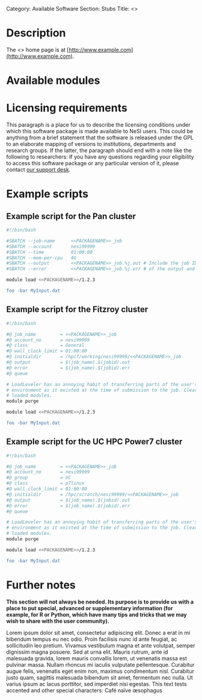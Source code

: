Category: Available Software
Section: Stubs
Title: <<PACKAGENAME>>
<!-- The above lines, specifying the category, section and title, must be
present and always comprising the first three lines of the article. -->

# Description
<!--This is a placeholder for a description. Do not edit.-->

The <<PACKAGENAME>> home page is at [http://www.example.com](http://www.example.com).

# Available modules
<!--This is a placeholder for an automatically generated table. Do not edit.-->

# Licensing requirements

This paragraph is a place for us to describe the licensing conditions under
which this software package is made available to NeSI users. This could be
anything from a brief statement that the software is released under the GPL to
an elaborate mapping of versions to institutions, departments and research
groups. If the latter, the paragraph should end with a note like the following
to researchers: If you have any questions regarding your eligibility to access
this software package or any particular version of it, please contact [our
support desk](mailto:support@nesi.org.nz).

# Example scripts

## Example script for the Pan cluster

```bash
#!/bin/bash

#SBATCH --job-name      <<PACKAGENAME>>_job
#SBATCH --account       nesi99999
#SBATCH --time          01:00:00
#SBATCH --mem-per-cpu   4G
#SBATCH --output        <<PACKAGENAME>>_job.%j.out # Include the job ID in the names
#SBATCH --error         <<PACKAGENAME>>_job.%j.err # of the output and error files

module load <<PACKAGENAME>>/1.2.3

foo -bar MyInput.dat
```

## Example script for the Fitzroy cluster

```bash
#!/bin/bash

#@ job_name         = <<PACKAGENAME>>_job
#@ account_no       = nesi99999
#@ class            = General
#@ wall_clock_limit = 01:00:00
#@ initialdir       = /hpcf/working/nesi99999/<<PACKAGENAME>>_job
#@ output           = $(job_name).$(jobid).out
#@ error            = $(job_name).$(jobid).err
#@ queue

# LoadLeveler has an annoying habit of transferring parts of the user's
# environment as it existed at the time of submission to the job. Clear any
# loaded modules.
module purge

module load <<PACKAGENAME>>/1.2.3

foo -bar MyInput.dat
```

## Example script for the UC HPC Power7 cluster

```bash
#!/bin/bash

#@ job_name         = <<PACKAGENAME>>_job
#@ account_no       = nesi99999
#@ group            = UC
#@ class            = p7linux
#@ wall_clock_limit = 01:00:00
#@ initialdir       = /hpc/scratch/nesi99999/<<PACKAGENAME>>_job
#@ output           = $(job_name).$(jobid).out
#@ error            = $(job_name).$(jobid).err
#@ queue

# LoadLeveler has an annoying habit of transferring parts of the user's
# environment as it existed at the time of submission to the job. Clear any
# loaded modules.
module purge

module load <<PACKAGENAME>>/1.2.3

foo -bar MyInput.dat
```

# Further notes

**This section will not always be needed. Its purpose is to provide us with a
place to put special, advanced or supplementary information (for example, for R
or Python, which have many tips and tricks that we may wish to share with the
user community).**

Lorem ipsum dolor sit amet, consectetur adipiscing elit.  Donec a erat in mi
bibendum tempus eu nec odio. Proin facilisis nunc id ante feugiat, ac
sollicitudin leo pretium. Vivamus vestibulum magna et ante volutpat, semper
dignissim magna posuere. Sed at urna elit. Mauris rutrum, ante id malesuada
gravida, lorem mauris convallis lorem, ut venenatis massa est pulvinar massa.
Nullam rhoncus mi iaculis vulputate pellentesque. Curabitur augue felis,
venenatis eget enim non, maximus condimentum nisl. Curabitur justo quam,
sagittis malesuada bibendum sit amet, fermentum nec nulla. Ut varius ipsum ac
lacus porttitor, sed imperdiet nisi egestas. This text tests accented and other
special characters: Café naïve œsophagus
